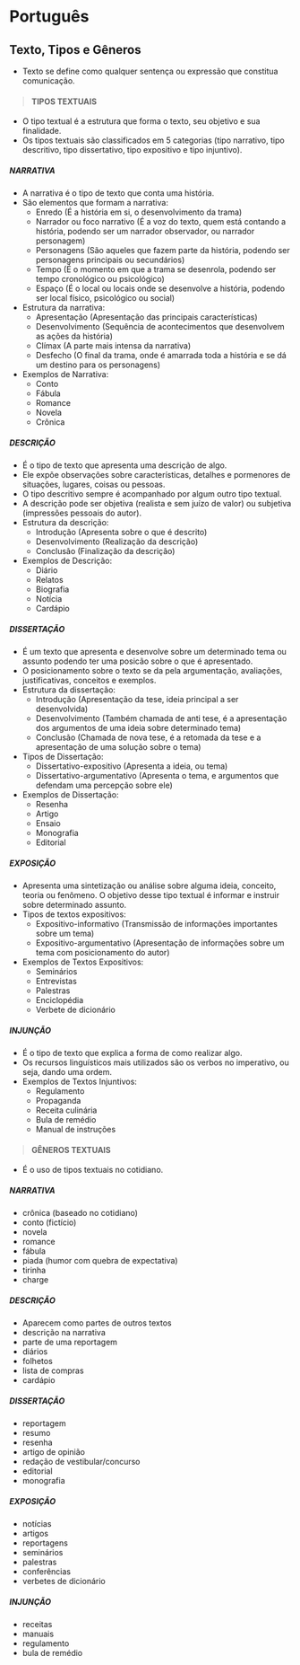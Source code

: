 # Português

## Texto, Tipos e Gêneros 
* Texto se define como qualquer sentença ou expressão que constitua comunicação.

> #### TIPOS TEXTUAIS
* O tipo textual é a estrutura que forma o texto, seu objetivo e sua finalidade.
* Os tipos textuais são classificados em 5 categorias (tipo narrativo, tipo descritivo, tipo dissertativo, tipo expositivo e tipo injuntivo).

##### NARRATIVA
* A narrativa é o tipo de texto que conta uma história.
* São elementos que formam a narrativa:
  - Enredo (É a história em si, o desenvolvimento da trama)
  - Narrador ou foco narrativo (É a voz do texto, quem está contando a história, podendo ser um narrador observador, ou narrador personagem)
  - Personagens (São aqueles que fazem parte da história, podendo ser personagens principais ou secundários)
  - Tempo (É o momento em que a trama se desenrola, podendo ser tempo cronológico ou psicológico)
  - Espaço (É o local ou locais onde se desenvolve a história, podendo ser local físico, psicológico ou social)
* Estrutura da narrativa:
  - Apresentação (Apresentação das principais características)
  - Desenvolvimento (Sequência de acontecimentos que desenvolvem as ações da história)
  - Clímax (A parte mais intensa da narrativa)
  - Desfecho (O final da trama, onde é amarrada toda a história e se dá um destino para os personagens)
* Exemplos de Narrativa:
  - Conto
  - Fábula
  - Romance
  - Novela
  - Crônica

##### DESCRIÇÃO
* É o tipo de texto que apresenta uma descrição de algo.
* Ele expõe observações sobre características, detalhes e pormenores de situações, lugares, coisas ou pessoas.
* O tipo descritivo sempre é acompanhado por algum outro tipo textual.
* A descrição pode ser objetiva (realista e sem juízo de valor) ou subjetiva (impressões pessoais do autor).
* Estrutura da descrição:
  - Introdução (Apresenta sobre o que é descrito)
  - Desenvolvimento (Realização da descrição)
  - Conclusão (Finalização da descrição)
* Exemplos de Descrição:
  - Diário
  - Relatos
  - Biografia
  - Notícia
  - Cardápio

##### DISSERTAÇÃO
* É um texto que apresenta e desenvolve sobre um determinado tema ou assunto  podendo ter uma posicão sobre o que é apresentado. 
* O posicionamento sobre o texto se da pela argumentação, avaliações, justificativas, conceitos e exemplos.
* Estrutura da dissertação:
  - Introdução (Apresentação da tese, ideia principal a ser desenvolvida)
  - Desenvolvimento (Também chamada de anti tese, é a apresentação dos argumentos de uma ideia sobre determinado tema)
  - Conclusão (Chamada de nova tese, é a retomada da tese e a apresentação de uma solução sobre o tema)
* Tipos de Dissertação:
  - Dissertativo-expositivo (Apresenta a ideia, ou tema)
  - Dissertativo-argumentativo (Apresenta o tema, e argumentos que defendam uma percepção sobre ele)
* Exemplos de Dissertação:
  - Resenha
  - Artigo
  - Ensaio
  - Monografia
  - Editorial

##### EXPOSIÇÃO
* Apresenta uma sintetização ou análise sobre alguma ideia, conceito, teoria ou fenômeno. O objetivo desse tipo textual é informar e instruir sobre determinado assunto.
* Tipos de textos expositivos:
  - Expositivo-informativo (Transmissão de informações importantes sobre um tema)
  - Expositivo-argumentativo (Apresentação de informações sobre um tema com posicionamento do autor)
* Exemplos de Textos Expositivos:
  - Seminários
  - Entrevistas
  - Palestras
  - Enciclopédia
  - Verbete de dicionário

##### INJUNÇÃO
* É o tipo de texto que explica a forma de como realizar algo.
* Os recursos linguísticos mais utilizados são os verbos no imperativo, ou seja, dando uma ordem.
* Exemplos de Textos Injuntivos:
  - Regulamento
  - Propaganda
  - Receita culinária
  - Bula de remédio
  - Manual de instruções

> #### GÊNEROS TEXTUAIS
* É o uso de tipos textuais no cotidiano.

##### NARRATIVA
- crônica (baseado no cotidiano)
- conto (fictício)
- novela
- romance
- fábula
- piada (humor com quebra de expectativa)
- tirinha
- charge

##### DESCRIÇÃO
- Aparecem como partes de outros textos
- descrição na narrativa
- parte de uma reportagem
- diários
- folhetos
- lista de compras
- cardápio

##### DISSERTAÇÃO
- reportagem
- resumo
- resenha
- artigo de opinião
- redação de vestibular/concurso
- editorial
- monografia

##### EXPOSIÇÃO
- notícias
- artigos
- reportagens
- seminários
- palestras
- conferências
- verbetes de dicionário

##### INJUNÇÃO
- receitas
- manuais
- regulamento
- bula de remédio
